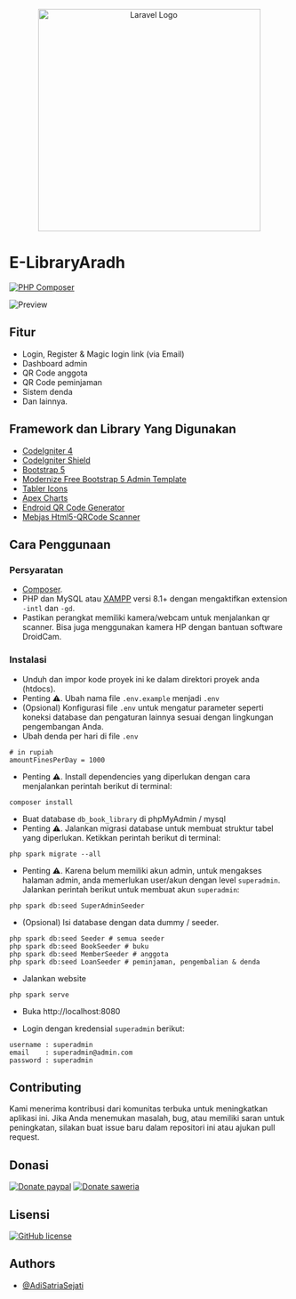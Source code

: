<p align="center"><a href="https://codeigniter.com/" target="_blank"><img src="https://ik.imagekit.io/AdiSatriaSejati/CI4.jpg?updatedAt=1702622534762" width="400" alt="Laravel Logo"></a></p>

# E-LibraryAradh

[![PHP Composer](https://github.com/ikhsan3adi/sistem-perpustakaan-qr-code/actions/workflows/php.yml/badge.svg)](https://github.com/ikhsan3adi/sistem-perpustakaan-qr-code/actions/workflows/php.yml)

![Preview](https://ik.imagekit.io/AdiSatriaSejati/Home.gif?updatedAt=1702621796473)

## Fitur

- Login, Register & Magic login link (via Email)
- Dashboard admin
- QR Code anggota
- QR Code peminjaman
- Sistem denda
- Dan lainnya.

## Framework dan Library Yang Digunakan

- [CodeIgniter 4](https://codeigniter.com/)
- [CodeIgniter Shield](https://codeigniter4.github.io/shield/)
- [Bootstrap 5](https://getbootstrap.com/)
- [Modernize Free Bootstrap 5 Admin Template](https://adminmart.com/product/modernize-free-bootstrap-5-admin-template/)
- [Tabler Icons](https://tabler-icons.io/)
- [Apex Charts](https://apexcharts.com/)
- [Endroid QR Code Generator](https://github.com/endroid/qr-code)
- [Mebjas Html5-QRCode Scanner](https://github.com/mebjas/html5-qrcode)

## Cara Penggunaan

### Persyaratan

- [Composer](https://getcomposer.org/).
- PHP dan MySQL atau [XAMPP](https://www.apachefriends.org/download.html) versi 8.1+ dengan mengaktifkan extension `-intl` dan `-gd`.
- Pastikan perangkat memiliki kamera/webcam untuk menjalankan qr scanner. Bisa juga menggunakan kamera HP dengan bantuan software DroidCam.

### Instalasi

- Unduh dan impor kode proyek ini ke dalam direktori proyek anda (htdocs).
- Penting ⚠️. Ubah nama file `.env.example` menjadi `.env`
- (Opsional) Konfigurasi file `.env` untuk mengatur parameter seperti koneksi database dan pengaturan lainnya sesuai dengan lingkungan pengembangan Anda.
- Ubah denda per hari di file `.env`

```
# in rupiah
amountFinesPerDay = 1000
```

- Penting ⚠️. Install dependencies yang diperlukan dengan cara menjalankan perintah berikut di terminal:

```shell
composer install
```

- Buat database `db_book_library` di phpMyAdmin / mysql
- Penting ⚠️. Jalankan migrasi database untuk membuat struktur tabel yang diperlukan. Ketikkan perintah berikut di terminal:

```shell
php spark migrate --all
```

- Penting ⚠️. Karena belum memiliki akun admin, untuk mengakses halaman admin, anda memerlukan user/akun dengan level `superadmin`. Jalankan perintah berikut untuk membuat akun `superadmin`:

```shell
php spark db:seed SuperAdminSeeder
```

- (Opsional) Isi database dengan data dummy / seeder.

```shell
php spark db:seed Seeder # semua seeder
php spark db:seed BookSeeder # buku
php spark db:seed MemberSeeder # anggota
php spark db:seed LoanSeeder # peminjaman, pengembalian & denda
```

- Jalankan website

```shell
php spark serve
```

- Buka http://localhost:8080

- Login dengan kredensial `superadmin` berikut:

```
username : superadmin
email    : superadmin@admin.com
password : superadmin
```

## Contributing

Kami menerima kontribusi dari komunitas terbuka untuk meningkatkan aplikasi ini. Jika Anda menemukan masalah, bug, atau memiliki saran untuk peningkatan, silakan buat issue baru dalam repositori ini atau ajukan pull request.

## Donasi

[![Donate paypal](https://img.shields.io/badge/Donate-PayPal-green.svg?style=for-the-badge)](https://paypal.me/xannxett?country.x=ID&locale.x=en_US)
[![Donate saweria](https://img.shields.io/badge/Donate-Saweria-red?style=for-the-badge&link=https%3A%2F%2Fsaweria.co%2Fxiboxann)](https://saweria.co/xiboxann)

## Lisensi

[![GitHub license](https://img.shields.io/github/license/ikhsan3adi/sistem-perpustakaan-qr-code?style=for-the-badge)](https://github.com/ikhsan3adi/sistem-perpustakaan-qr-code/raw/main/LICENSE)

## Authors

- [@AdiSatriaSejati](https://github.com/AdiSatriaSejati)
